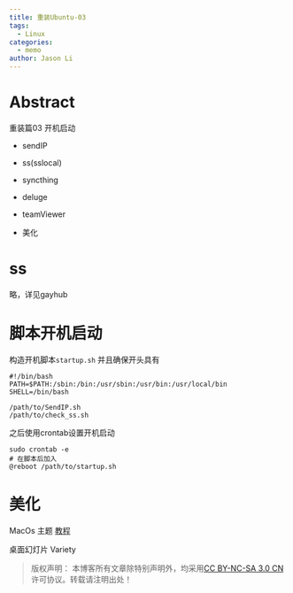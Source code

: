 ```yaml
---
title: 重装Ubuntu-03
tags:
  - Linux
categories:
  - memo
author: Jason Li
---
```

<script type="text/x-mathjax-config">
MathJax.Hub.Config({
  TeX: { equationNumbers: { autoNumber: "AMS" } }
});
</script>

# Abstract
重装篇03 
开机启动
- sendIP
- ss(sslocal)
- syncthing
- deluge
- teamViewer

- 美化

<!--more-->

# ss

略，详见gayhub

# 脚本开机启动

构造开机脚本`startup.sh`
并且确保开头具有
```
#!/bin/bash
PATH=$PATH:/sbin:/bin:/usr/sbin:/usr/bin:/usr/local/bin
SHELL=/bin/bash

/path/to/SendIP.sh
/path/to/check_ss.sh
```

之后使用crontab设置开机启动
```
sudo crontab -e
# 在脚本后加入
@reboot /path/to/startup.sh
```



# 美化
MacOs 主题
[教程](https://www.jianshu.com/p/6ef16e3b0a3e)

桌面幻灯片
Variety



>版权声明： 本博客所有文章除特别声明外，均采用[CC BY-NC-SA 3.0 CN](https://creativecommons.org/licenses/by-nc-sa/3.0/cn/deed.zh)许可协议。转载请注明出处！
